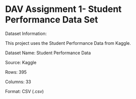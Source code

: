 # DAV Assignment 1- Student Performance Data Set

Dataset Information:

This project uses the Student Performance Data from Kaggle.

Dataset Name: Student Performance Data

Source: Kaggle

Rows: 395

Columns: 33

Format: CSV (.csv)
